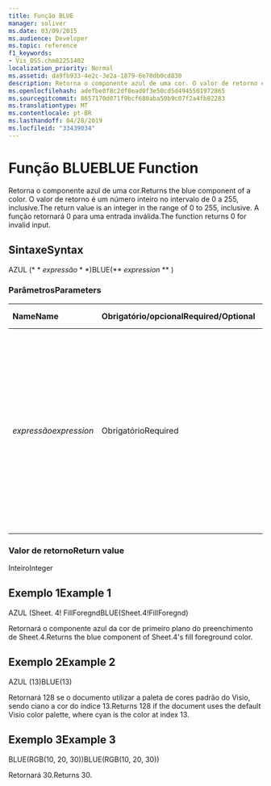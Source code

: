 ```yaml
---
title: Função BLUE
manager: soliver
ms.date: 03/09/2015
ms.audience: Developer
ms.topic: reference
f1_keywords:
- Vis_DSS.chm82251402
localization_priority: Normal
ms.assetid: da9fb933-4e2c-3e2a-1879-6e70db0cd830
description: Retorna o componente azul de uma cor. O valor de retorno é um número inteiro no intervalo de 0 a 255, inclusive. A função retornará 0 para uma entrada inválida.
ms.openlocfilehash: adefbe0f8c2df0ead0f3e50cd5d4945501972865
ms.sourcegitcommit: 8657170d071f9bcf680aba50b9c07f2a4fb82283
ms.translationtype: MT
ms.contentlocale: pt-BR
ms.lasthandoff: 04/28/2019
ms.locfileid: "33439034"
---
```

# <a name="blue-function"></a><span data-ttu-id="35195-105">Função BLUE</span><span class="sxs-lookup"><span data-stu-id="35195-105">BLUE Function</span></span>

<span data-ttu-id="35195-106">Retorna o componente azul de uma cor.</span><span class="sxs-lookup"><span data-stu-id="35195-106">Returns the blue component of a color.</span></span> <span data-ttu-id="35195-107">O valor de retorno é um número inteiro no intervalo de 0 a 255, inclusive.</span><span class="sxs-lookup"><span data-stu-id="35195-107">The return value is an integer in the range of 0 to 255, inclusive.</span></span> <span data-ttu-id="35195-108">A função retornará 0 para uma entrada inválida.</span><span class="sxs-lookup"><span data-stu-id="35195-108">The function returns 0 for invalid input.</span></span>
  
## <a name="syntax"></a><span data-ttu-id="35195-109">Sintaxe</span><span class="sxs-lookup"><span data-stu-id="35195-109">Syntax</span></span>

<span data-ttu-id="35195-110">AZUL (\* \* *expressão* \* \*)</span><span class="sxs-lookup"><span data-stu-id="35195-110">BLUE(\*\* *expression* \*\* )</span></span> 
  
### <a name="parameters"></a><span data-ttu-id="35195-111">Parâmetros</span><span class="sxs-lookup"><span data-stu-id="35195-111">Parameters</span></span>

|<span data-ttu-id="35195-112">**Name**</span><span class="sxs-lookup"><span data-stu-id="35195-112">**Name**</span></span>|<span data-ttu-id="35195-113">**Obrigatório/opcional**</span><span class="sxs-lookup"><span data-stu-id="35195-113">**Required/Optional**</span></span>|<span data-ttu-id="35195-114">**Tipo de dados**</span><span class="sxs-lookup"><span data-stu-id="35195-114">**Data Type**</span></span>|<span data-ttu-id="35195-115">**Descrição**</span><span class="sxs-lookup"><span data-stu-id="35195-115">**Description**</span></span>|
|:-----|:-----|:-----|:-----|
| <span data-ttu-id="35195-116">_expressão_</span><span class="sxs-lookup"><span data-stu-id="35195-116">_expression_</span></span> <br/> |<span data-ttu-id="35195-117">Obrigatório</span><span class="sxs-lookup"><span data-stu-id="35195-117">Required</span></span>  <br/> |<span data-ttu-id="35195-118">**Cadeia de caracteres**</span><span class="sxs-lookup"><span data-stu-id="35195-118">**String**</span></span> <br/> |<span data-ttu-id="35195-119">Um índice de uma cor na tabela de cores do documento, uma expressão que resulta em uma cor personalizada (como RGB ou HSL) ou uma referência a uma célula que contém um índice de cores ou um resultado de cores.</span><span class="sxs-lookup"><span data-stu-id="35195-119">An index of a color in the document's color table, an expression that resolves to a custom color (like RGB or HSL), or a reference to a cell that contains a color index or color result.</span></span>  <br/> |
   
### <a name="return-value"></a><span data-ttu-id="35195-120">Valor de retorno</span><span class="sxs-lookup"><span data-stu-id="35195-120">Return value</span></span>

<span data-ttu-id="35195-121">Inteiro</span><span class="sxs-lookup"><span data-stu-id="35195-121">Integer</span></span>
  
## <a name="example-1"></a><span data-ttu-id="35195-122">Exemplo 1</span><span class="sxs-lookup"><span data-stu-id="35195-122">Example 1</span></span>

<span data-ttu-id="35195-123">AZUL (Sheet. 4! FillForegnd</span><span class="sxs-lookup"><span data-stu-id="35195-123">BLUE(Sheet.4!FillForegnd)</span></span>
  
<span data-ttu-id="35195-124">Retornará o componente azul da cor de primeiro plano do preenchimento de Sheet.4.</span><span class="sxs-lookup"><span data-stu-id="35195-124">Returns the blue component of Sheet.4's fill foreground color.</span></span>
  
## <a name="example-2"></a><span data-ttu-id="35195-125">Exemplo 2</span><span class="sxs-lookup"><span data-stu-id="35195-125">Example 2</span></span>

<span data-ttu-id="35195-126">AZUL (13)</span><span class="sxs-lookup"><span data-stu-id="35195-126">BLUE(13)</span></span>
  
<span data-ttu-id="35195-127">Retornará 128 se o documento utilizar a paleta de cores padrão do Visio, sendo ciano a cor do índice 13.</span><span class="sxs-lookup"><span data-stu-id="35195-127">Returns 128 if the document uses the default Visio color palette, where cyan is the color at index 13.</span></span>
  
## <a name="example-3"></a><span data-ttu-id="35195-128">Exemplo 3</span><span class="sxs-lookup"><span data-stu-id="35195-128">Example 3</span></span>

<span data-ttu-id="35195-129">BLUE(RGB(10, 20, 30))</span><span class="sxs-lookup"><span data-stu-id="35195-129">BLUE(RGB(10, 20, 30))</span></span>
  
<span data-ttu-id="35195-130">Retornará 30.</span><span class="sxs-lookup"><span data-stu-id="35195-130">Returns 30.</span></span>
  

